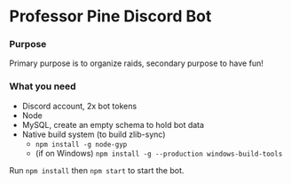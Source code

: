 # Professor Pine Discord Bot

### Purpose
Primary purpose is to organize raids, secondary purpose to have fun!

### What you need
 - Discord account, 2x bot tokens
 - Node
 - MySQL, create an empty schema to hold bot data
 - Native build system (to build zlib-sync)
   - `npm install -g node-gyp`
   - (if on Windows) `npm install -g --production windows-build-tools`

Run `npm install` then `npm start` to start the bot.
 
